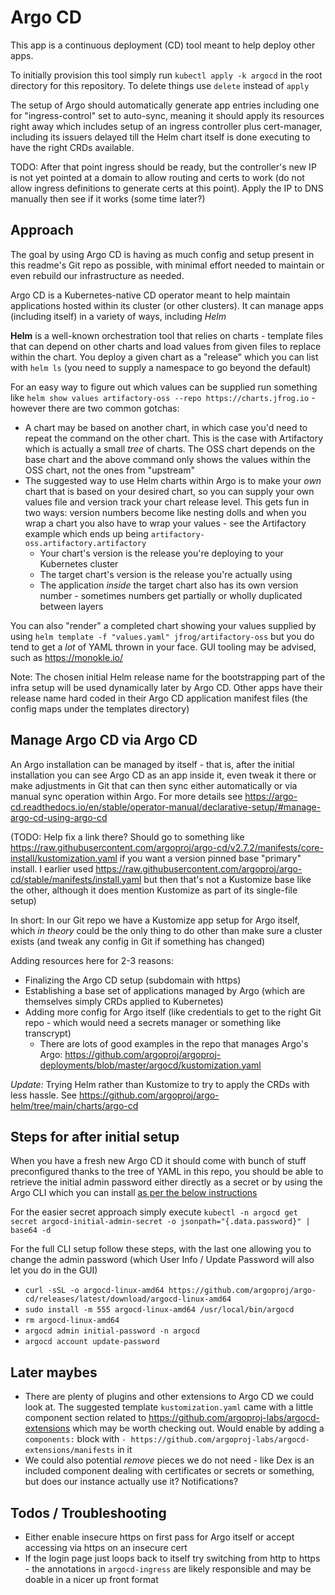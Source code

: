 # Argo CD

This app is a continuous deployment (CD) tool meant to help deploy other apps.

To initially provision this tool simply run `kubectl apply -k argocd` in the root directory for this repository. To delete things use `delete` instead of `apply`

The setup of Argo should automatically generate app entries including one for "ingress-control" set to auto-sync, meaning it should apply its resources right away which includes setup of an ingress controller plus cert-manager, including its issuers delayed till the Helm chart itself is done executing to have the right CRDs available.

TODO: After that point ingress should be ready, but the controller's new IP is not yet pointed at a domain to allow routing and certs to work (do not allow ingress definitions to generate certs at this point). Apply the IP to DNS manually then see if it works (some time later?)

## Approach

The goal by using Argo CD is having as much config and setup present in this readme's Git repo as possible, with minimal effort needed to maintain or even rebuild our infrastructure as needed.

Argo CD is a Kubernetes-native CD operator meant to help maintain applications hosted within its cluster (or other clusters). It can manage apps (including itself) in a variety of ways, including _Helm_

**Helm** is a well-known orchestration tool that relies on charts - template files that can depend on other charts and load values from given files to replace within the chart. You deploy a given chart as a "release" which you can list with `helm ls` (you need to supply a namespace to go beyond the default)

For an easy way to figure out which values can be supplied run something like `helm show values artifactory-oss --repo https://charts.jfrog.io` - however there are two common gotchas:

* A chart may be based on another chart, in which case you'd need to repeat the command on the other chart. This is the case with Artifactory which is actually a small _tree_ of charts. The OSS chart depends on the base chart and the above command only shows the values within the OSS chart, not the ones from "upstream"
* The suggested way to use Helm charts within Argo is to make your _own_ chart that is based on your desired chart, so you can supply your own values file and version track your chart release level. This gets fun in two ways: version numbers become like nesting dolls and when you wrap a chart you also have to wrap your values - see the Artifactory example which ends up being `artifactory-oss.artifactory.artifactory`
  * Your chart's version is the release you're deploying to your Kubernetes cluster
  * The target chart's version is the release you're actually using
  * The application _inside_ the target chart also has its own version number - sometimes numbers get partially or wholly duplicated between layers

You can also "render" a completed chart showing your values supplied by using `helm template -f "values.yaml" jfrog/artifactory-oss` but you do tend to get a _lot_ of YAML thrown in your face. GUI tooling may be advised, such as https://monokle.io/

Note: The chosen initial Helm release name for the bootstrapping part of the infra setup will be used dynamically later by Argo CD. Other apps have their release name hard coded in their Argo CD application manifest files (the config maps under the templates directory)

## Manage Argo CD via Argo CD

An Argo installation can be managed by itself - that is, after the initial installation you can see Argo CD as an app inside it, even tweak it there or make adjustments in Git that can then sync either automatically or via manual sync operation within Argo. For more details see https://argo-cd.readthedocs.io/en/stable/operator-manual/declarative-setup/#manage-argo-cd-using-argo-cd

(TODO: Help fix a link there? Should go to something like https://raw.githubusercontent.com/argoproj/argo-cd/v2.7.2/manifests/core-install/kustomization.yaml if you want a version pinned base "primary" install. I earlier used https://raw.githubusercontent.com/argoproj/argo-cd/stable/manifests/install.yaml but then that's not a Kustomize base like the other, although it does mention Kustomize as part of its single-file setup)

In short: In our Git repo we have a Kustomize app setup for Argo itself, which _in theory_ could be the only thing to do other than make sure a cluster exists (and tweak any config in Git if something has changed)

Adding resources here for 2-3 reasons:

* Finalizing the Argo CD setup (subdomain with https)
* Establishing a base set of applications managed by Argo (which are themselves simply CRDs applied to Kubernetes)
* Adding more config for Argo itself (like credentials to get to the right Git repo - which would need a secrets manager or something like transcrypt)
  * There are lots of good examples in the repo that manages Argo's Argo: https://github.com/argoproj/argoproj-deployments/blob/master/argocd/kustomization.yaml

_Update:_ Trying Helm rather than Kustomize to try to apply the CRDs with less hassle. See https://github.com/argoproj/argo-helm/tree/main/charts/argo-cd

## Steps for after initial setup

When you have a fresh new Argo CD it should come with bunch of stuff preconfigured thanks to the tree of YAML in this repo, you should be able to retrieve the initial admin password either directly as a secret or by using the Argo CLI which you can install [as per the below instructions](https://argo-cd.readthedocs.io/en/stable/cli_installation/)

For the easier secret approach simply execute `kubectl -n argocd get secret argocd-initial-admin-secret -o jsonpath="{.data.password}" | base64 -d`

For the full CLI setup follow these steps, with the last one allowing you to change the admin password (which User Info / Update Password will also let you do in the GUI)

* `curl -sSL -o argocd-linux-amd64 https://github.com/argoproj/argo-cd/releases/latest/download/argocd-linux-amd64`
* `sudo install -m 555 argocd-linux-amd64 /usr/local/bin/argocd`
* `rm argocd-linux-amd64`
* `argocd admin initial-password -n argocd`
* `argocd account update-password`

## Later maybes

* There are plenty of plugins and other extensions to Argo CD we could look at. The suggested template `kustomization.yaml` came with a little component section related to https://github.com/argoproj-labs/argocd-extensions which may be worth checking out. Would enable by adding a `components:` block with `- https://github.com/argoproj-labs/argocd-extensions/manifests` in it
* We could also potential _remove_ pieces we do not need - like Dex is an included component dealing with certificates or secrets or something, but does our instance actually use it? Notifications?

## Todos / Troubleshooting

* Either enable insecure https on first pass for Argo itself or accept accessing via https on an insecure cert
* If the login page just loops back to itself try switching from http to https - the annotations in `argocd-ingress` are likely responsible and may be doable in a nicer up front format
